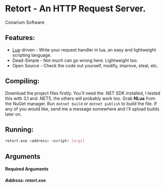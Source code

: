 # Retort - An HTTP Request Server.
Conarium Software
## Features:
* [Lua](https://www.lua.org/about.html)-driven - Write your request handler in lua, an easy and lightweight scripting language.
* Dead-Simple -  Not much can go wrong here. Lightweight too.
* Open Source - Check the code out yourself, modify, improve, steal, etc.

## Compiling:
Download the project files firstly.
You'll need the .NET SDK installed, I tested this with 3.1 and .NET5, the others will probably work too.
Grab __NLua__ from the NuGet manager.
Run  ` dotnet build ` or ` dotnet publish ` to build the file.
If any of you would like, send me a message somewhere and i'll upload builds later on.



## Running: 
```sh
retort.exe <address> <script> [args]
```


## Arguments

#### Required Arguments

##### Address: retort.exe **<address>** <script> [args]

Must be a valid URL/IPAddress like so: ` http://127.0.0.1:7777/ ` or ` http://yourweb.site:33333/webapi/ `

Make sure the address ends with a forward slash. It seems to complain if you don't. Perhaps i'll fix that later on.

##### Script: retort.exe <address> **<script>** [args]

A path to a lua script: ` handlers/feedback.lua ` or something along those lines.


##### Optional Arguments

More arguments to be added later. Feel free to make requests for what you need.

```sh
	--verbose	Toggles verbose output
```

## Scripting:
As of this version, the lua environment remains unchanged. No custom APIs (Yet...). If you need some feature, make a pull request or send me a message and i'll see what I can do.

Your lua script must return a function to be valid. This is the function that will run on each HTTPRequest.
The function should take an argument of string request and return a string response.

```lua
return function (requeststr)
    local response = "lol ok";
    return response;
end
```



